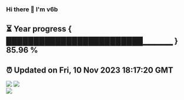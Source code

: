 ### Hi there 👋  I'm v6b  
⏳ Year progress { █████████████████████████▁▁▁▁▁ } 85.96 %
---
⏰ Updated on Fri, 10 Nov 2023 18:17:20 GMT
---
![](https://github-readme-stats.vercel.app/api?username=v6b&bg_color=30,e96443,904e95&title_color=fff&text_color=fff&layout=compact)
![](https://github-readme-stats.vercel.app/api/top-langs/?username=v6b&layout=compact&bg_color=30,e96443,904e95&title_color=fff&text_color=fff)  
![](https://gcore.jsdelivr.net/gh/v6b/v6b@main/assets/github-contribution-grid-snake.svg)

